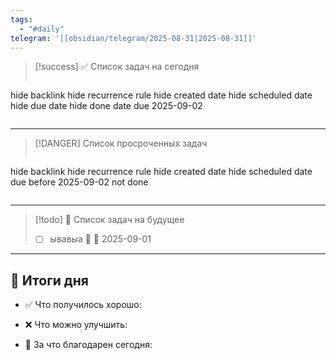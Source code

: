 ```yaml
---
tags:
  - "#daily"
telegram: '[[obsidian/telegram/2025-08-31|2025-08-31]]'
---
```

> [!success] ✅ Список задач на сегодня
> ```tasks
hide backlink 
hide recurrence rule
hide created date
hide scheduled date
hide due date
hide done date
due 2025-09-02
> ```
> 

---

> [!DANGER] Список просроченных задач
> ```tasks
hide backlink
hide recurrence rule
hide created date
hide scheduled date
due before 2025-09-02
not done
> ```

---

> [!todo]  📌 Список задач на будущее
> - [ ] ывавыа 🔽 📅 2025-09-01


--- 
## 🌙 Итоги дня

- ✅ Что получилось хорошо:

- ❌ Что можно улучшить:

- 🙏 За что благодарен сегодня:
